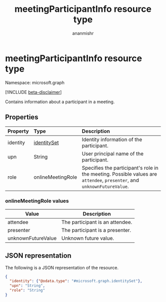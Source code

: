﻿---
title: "meetingParticipantInfo resource type"
description: "Information about a participant in a meeting."
author: "ananmishr"
localization_priority: Normal
ms.prod: "cloud-communications"
doc_type: resourcePageType
---

# meetingParticipantInfo resource type

Namespace: microsoft.graph

[!INCLUDE [beta-disclaimer](../../includes/beta-disclaimer.md)]

Contains information about a participant in a meeting.

## Properties

| Property | Type                          | Description                                                                                                              |
| :------- | :---------------------------- | :----------------------------------------------------------------------------------------------------------------------- |
| identity | [identitySet](identityset.md) | Identity information of the participant.                                                                                 |
| upn      | String                        | User principal name of the participant.                                                                                  |
| role     | onlineMeetingRole             | Specifies the participant's role in the meeting.  Possible values are `attendee`, `presenter`, and `unknownFutureValue`. |

### onlineMeetingRole values

| Value              | Description                     |
| ------------------ | ------------------------------- |
| attendee           | The participant is an attendee. |
| presenter          | The participant is a presenter. |
| unknownFutureValue | Unknown future value.           |

## JSON representation

The following is a JSON representation of the resource.

<!-- {
  "blockType": "resource",
  "optionalProperties": [

  ],
  "@odata.type": "microsoft.graph.meetingParticipantInfo"
}-->

```json
{
  "identity": {"@odata.type": "#microsoft.graph.identitySet"},
  "upn": "String",
  "role": "String"
}
```

<!-- uuid: 8fcb5dbc-d5aa-4681-8e31-b001d5168d79
2015-10-25 14:57:30 UTC -->

<!--
{
  "type": "#page.annotation",
  "description": "meetingParticipantInfo resource",
  "keywords": "",
  "section": "documentation",
  "tocPath": "",
  "suppressions": []
}
-->

